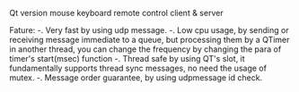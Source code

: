 Qt version mouse keyboard remote control client & server

Fature:
-. Very fast by using udp message.
-. Low cpu usage, by sending or receiving message immediate to a queue, but processing them by a QTimer in another thread, you can change the frequency by changing the para of timer's start(msec) function
-. Thread safe by using QT's slot, it fundamentally supports thread sync messages, no need the usage of mutex.
-. Message order guarantee, by using udpmessage id check.
